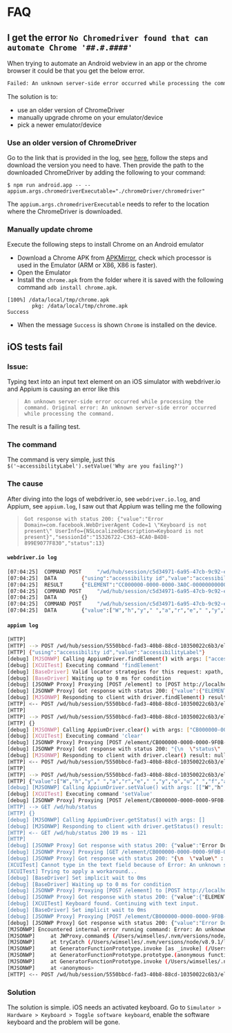 # FAQ

## I get the error `No Chromedriver found that can automate Chrome '##.#.####'`

When trying to automate an Android webview in an app or the chrome browser it could be that you get the below error.

```bash
Failed: An unknown server-side error occurred while processing the command. Original error: No Chromedriver found that can automate Chrome '55.0.2883'. See https://github.com/appium/appium/blob/master/docs/en/writing-running-appium/web/chromedriver.md for more details.
```

The solution is to:

- use an older version of ChromeDriver
- manually upgrade chrome on your emulator/device
- pick a newer emulator/device

### Use an older version of ChromeDriver

Go to the link that is provided in the log, see [here](https://github.com/appium/appium/blob/master/docs/en/writing-running-appium/web/chromedriver.md), follow the steps and download the version you need to have.
Then provide the path to the downloaded ChromeDriver by adding the following to your command:

```shell
$ npm run android.app -- --appium.args.chromedriverExecutable="./chromeDriver/chromedriver"
```

The `appium.args.chromedriverExecutable` needs to refer to the location where the ChromeDriver is downloaded.

### Manually update chrome

Execute the following steps to install Chrome on an Android emulator

- Download a Chrome APK from [APKMirror](http://www.apkmirror.com/apk/google-inc/chrome/), check which processor is used in the Emulator (ARM or X86, X86 is faster).
- Open the Emulator
- Install the `chrome.apk` from the folder where it is saved with the following command `adb install chrome.apk`.

```
[100%] /data/local/tmp/chrome.apk
       	pkg: /data/local/tmp/chrome.apk
Success
```

- When the message `Success` is shown `Chrome` is installed on the device.

## iOS tests fail

### Issue:

Typing text into an input text element on an iOS simulator with webdriver.io and Appium is causing an error like this

> `An unknown server-side error occurred while processing the command. Original error: An unknown server-side error occurred while processing the command.`

The result is a failing test.

### The command

The command is very simple, just this `$('~accessibilityLabel').setValue('Why are you failing?')`

### The cause

After diving into the logs of webdriver.io, see `webdriver.io.log`, and Appium, see `appium.log`, I saw out that Appium was telling me the following

> `Got response with status 200: {"value":"Error Domain=com.facebook.WebDriverAgent Code=1 \"Keyboard is not present\" UserInfo={NSLocalizedDescription=Keyboard is not present}","sessionId":"15326722-C363-4CA0-B4D8-899E9077F830","status":13}`

#### `webdriver.io log`

```bash
[07:04:25]  COMMAND	POST 	 "/wd/hub/session/c5d34971-6a95-47cb-9c92-e7e807061c14/element"
[07:04:25]  DATA		{"using":"accessibility id","value":"accessibilityLabel"}
[07:04:25]  RESULT		{"ELEMENT":"CC000000-0000-0000-3A0C-000000000000"}
[07:04:25]  COMMAND	POST 	 "/wd/hub/session/c5d34971-6a95-47cb-9c92-e7e807061c14/element/CC000000-0000-0000-3A0C-000000000000/clear"
[07:04:25]  DATA		{}
[07:04:25]  COMMAND	POST 	 "/wd/hub/session/c5d34971-6a95-47cb-9c92-e7e807061c14/element/CC000000-0000-0000-3A0C-000000000000/value"
[07:04:25]  DATA		{"value":["W","h","y"," ","a","r","e"," ","y","o","u"," ","f","a","i","l","i","n","g,"?"],"text":"Why are you failing?"}
```

#### `appium log`

```bash
[HTTP]
[HTTP] --> POST /wd/hub/session/5550bbcd-fad3-40b8-88cd-10350022c6b3/element
[HTTP] {"using":"accessibility id","value":"accessibilityLabel"}
[debug] [MJSONWP] Calling AppiumDriver.findElement() with args: ["accessibility id","accessibilityLabel","5550bbcd-fad3-40b8-88cd-10350022c6b3"]
[debug] [XCUITest] Executing command 'findElement'
[debug] [BaseDriver] Valid locator strategies for this request: xpath, id, name, class name, -ios predicate string, -ios class chain, accessibility id
[debug] [BaseDriver] Waiting up to 0 ms for condition
[debug] [JSONWP Proxy] Proxying [POST /element] to [POST http://localhost:8100/session/15326722-C363-4CA0-B4D8-899E9077F830/element] with body: {"using":"accessibility id","value":"accessibilityLabel"}
[debug] [JSONWP Proxy] Got response with status 200: {"value":{"ELEMENT":"CB000000-0000-0000-9F0B-000000000000"},"sessionId":"15326722-C363-4CA0-B4D8-899E9077F830","status":0}
[debug] [MJSONWP] Responding to client with driver.findElement() result: {"ELEMENT":"CB000000-0000-0000-9F0B-000000000000"}
[HTTP] <-- POST /wd/hub/session/5550bbcd-fad3-40b8-88cd-10350022c6b3/element 200 204 ms - 122
[HTTP]
[HTTP] --> POST /wd/hub/session/5550bbcd-fad3-40b8-88cd-10350022c6b3/element/CB000000-0000-0000-9F0B-000000000000/clear
[HTTP] {}
[debug] [MJSONWP] Calling AppiumDriver.clear() with args: ["CB000000-0000-0000-9F0B-000000000000","5550bbcd-fad3-40b8-88cd-10350022c6b3"]
[debug] [XCUITest] Executing command 'clear'
[debug] [JSONWP Proxy] Proxying [POST /element/CB000000-0000-0000-9F0B-000000000000/clear] to [POST http://localhost:8100/session/15326722-C363-4CA0-B4D8-899E9077F830/element/CB000000-0000-0000-9F0B-000000000000/clear] with no body
[debug] [JSONWP Proxy] Got response with status 200: "{\n  \"status\" : 0,\n  \"id\" : \"CB000000-0000-0000-9F0B-000000000000\",\n  \"value\" : \"\",\n  \"sessionId\" : \"15326722-C363-4CA0-B4D8-899E9077F830\"\n}"
[debug] [MJSONWP] Responding to client with driver.clear() result: null
[HTTP] <-- POST /wd/hub/session/5550bbcd-fad3-40b8-88cd-10350022c6b3/element/CB000000-0000-0000-9F0B-000000000000/clear 200 125 ms - 76
[HTTP]
[HTTP] --> POST /wd/hub/session/5550bbcd-fad3-40b8-88cd-10350022c6b3/element/CB000000-0000-0000-9F0B-000000000000/value
[HTTP] {"value":["W","h","y"," ","a","r","e"," ","y","o","u"," ","f","a","i","l","i","n","g,"?"],"text":"Why are you failing?"}
[debug] [MJSONWP] Calling AppiumDriver.setValue() with args: [["W","h","y"," ","a","r","e"," ","y","o","u"," ","f","a","i","l","i","n","g,"?"],"CB000000-0000-0000-9F0B-000000000000","5550bbcd-fad3-40b8-88cd-10350022c6b3"]
[debug] [XCUITest] Executing command 'setValue'
[debug] [JSONWP Proxy] Proxying [POST /element/CB000000-0000-0000-9F0B-000000000000/value] to [POST http://localhost:8100/session/15326722-C363-4CA0-B4D8-899E9077F830/element/CB000000-0000-0000-9F0B-000000000000/value] with body: {"value":["W","h","y"," ","a","r","e"," ","y","o","u"," ","f","a","i","l","i","n","g,"?"]}
[HTTP] --> GET /wd/hub/status
[HTTP] {}
[debug] [MJSONWP] Calling AppiumDriver.getStatus() with args: []
[debug] [MJSONWP] Responding to client with driver.getStatus() result: {"build":{"version":"1.8.1","revision":"b546436113084d6de584c57b259b947dd467a900"}}
[HTTP] <-- GET /wd/hub/status 200 19 ms - 121
[HTTP]
[debug] [JSONWP Proxy] Got response with status 200: {"value":"Error Domain=com.facebook.WebDriverAgent Code=1 \"Keyboard is not present\" UserInfo={NSLocalizedDescription=Keyboard is not present}","sessionId":"15326722-C363-4CA0-B4D8-899E9077F830","status":13}
[debug] [JSONWP Proxy] Proxying [GET /element/CB000000-0000-0000-9F0B-000000000000/attribute/type] to [GET http://localhost:8100/session/15326722-C363-4CA0-B4D8-899E9077F830/element/CB000000-0000-0000-9F0B-000000000000/attribute/type] with no body
[debug] [JSONWP Proxy] Got response with status 200: "{\n  \"value\" : \"XCUIElementTypeTextField\",\n  \"sessionId\" : \"15326722-C363-4CA0-B4D8-899E9077F830\",\n  \"status\" : 0\n}"
[XCUITest] Cannot type in the text field because of Error: An unknown server-side error occurred while processing the command..
[XCUITest] Trying to apply a workaround...
[debug] [BaseDriver] Set implicit wait to 0ms
[debug] [BaseDriver] Waiting up to 0 ms for condition
[debug] [JSONWP Proxy] Proxying [POST /element] to [POST http://localhost:8100/session/15326722-C363-4CA0-B4D8-899E9077F830/element] with body: {"using":"class name","value":"XCUIElementTypeKeyboard"}
[debug] [JSONWP Proxy] Got response with status 200: {"value":{"ELEMENT":"19010000-0000-0000-9F0B-000000000000"},"sessionId":"15326722-C363-4CA0-B4D8-899E9077F830","status":0}
[debug] [XCUITest] Keyboard found. Continuing with text input.
[debug] [BaseDriver] Set implicit wait to 0ms
[debug] [JSONWP Proxy] Proxying [POST /element/CB000000-0000-0000-9F0B-000000000000/value] to [POST http://localhost:8100/session/15326722-C363-4CA0-B4D8-899E9077F830/element/CB000000-0000-0000-9F0B-000000000000/value] with body: {"value":["W","h","y"," ","a","r","e"," ","y","o","u"," ","f","a","i","l","i","n","g,"?"]}
[debug] [JSONWP Proxy] Got response with status 200: {"value":"Error Domain=com.facebook.WebDriverAgent Code=1 \"Keyboard is not present\" UserInfo={NSLocalizedDescription=Keyboard is not present}","sessionId":"15326722-C363-4CA0-B4D8-899E9077F830","status":13}
[MJSONWP] Encountered internal error running command: Error: An unknown server-side error occurred while processing the command.
[MJSONWP]     at JWProxy.command$ (/Users/wimselles/.nvm/versions/node/v8.9.1/lib/node_modules/appium/node_modules/appium-base-driver/lib/jsonwp-proxy/proxy.js:176:15)
[MJSONWP]     at tryCatch (/Users/wimselles/.nvm/versions/node/v8.9.1/lib/node_modules/appium/node_modules/babel-runtime/regenerator/runtime.js:67:40)
[MJSONWP]     at GeneratorFunctionPrototype.invoke [as _invoke] (/Users/wimselles/.nvm/versions/node/v8.9.1/lib/node_modules/appium/node_modules/babel-runtime/regenerator/runtime.js:315:22)
[MJSONWP]     at GeneratorFunctionPrototype.prototype.(anonymous function) [as next] (/Users/wimselles/.nvm/versions/node/v8.9.1/lib/node_modules/appium/node_modules/babel-runtime/regenerator/runtime.js:100:21)
[MJSONWP]     at GeneratorFunctionPrototype.invoke (/Users/wimselles/.nvm/versions/node/v8.9.1/lib/node_modules/appium/node_modules/babel-runtime/regenerator/runtime.js:136:37)
[MJSONWP]     at <anonymous>
[HTTP] <-- POST /wd/hub/session/5550bbcd-fad3-40b8-88cd-10350022c6b3/element/CB000000-0000-0000-9F0B-000000000000/value 500 9791 ms - 238
```

### Solution

The solution is simple. iOS needs an activated keyboard. Go to `Simulator > Hardware > Keyboard > Toggle software keyboard`, enable the software keyboard and the problem will be gone.
